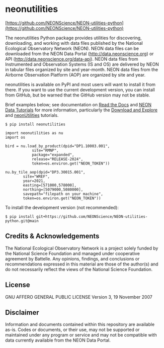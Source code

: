 neonutilities
===============

[https://github.com/NEONScience/NEON-utilities-python](https://github.com/NEONScience/NEON-utilities-python)

The neonutilities Python package provides utilities for discovering, downloading, and working with data files published by the National Ecological Observatory Network (NEON). NEON data files can be downloaded from the NEON Data Portal (http://data.neonscience.org) or API (http://data.neonscience.org/data-api). NEON data files from Instrumented and Observation Systems (IS and OS) are delivered by NEON in tabular files organized by site and year-month. NEON data files from the Airborne Observation Platform (AOP) are organized by site and year.

neonutilities is available on PyPI and most users will want to install it from there. If you want to use the current development version, you can install from GitHub, but be warned that the GitHub version may not be stable.

Brief examples below; see documentation on [Read the Docs](https://neon-utilities-python.readthedocs.io/en/latest/) and [NEON Data Tutorials](https://www.neonscience.org/resources/learning-hub/tutorials) for more information, particularly the [Download and Explore](https://www.neonscience.org/resources/learning-hub/tutorials/download-explore-neon-data) and [neonUtilities](https://www.neonscience.org/resources/learning-hub/tutorials/neondatastackr) tutorials.

```
$ pip install neonutilities
```

```
import neonutilities as nu
import os

bird = nu.load_by_product(dpid="DP1.10003.001",
			site="RMNP",
			package="expanded",
			release="RELEASE-2024",
			token=os.environ.get("NEON_TOKEN"))

nu.by_tile_aop(dpid="DP3.30015.001",
		site="WREF",
		year=2021,
		easting=[571000,578000],
		northing=[5079000,5080000],
		savepath="filepath on your machine",
		token=os.environ.get("NEON_TOKEN"))

```

To install the development version (not recommended):

```
$ pip install git+https://github.com/NEONScience/NEON-utilities-python.git@main
```

Credits & Acknowledgements
---

The National Ecological Observatory Network is a project solely funded by the National Science Foundation and managed under cooperative agreement by Battelle. Any opinions, findings, and conclusions or recommendations expressed in this material are those of the author(s) and do not necessarily reflect the views of the National Science Foundation.


License
---

GNU AFFERO GENERAL PUBLIC LICENSE Version 3, 19 November 2007

Disclaimer
---

Information and documents contained within this repository are available as-is. Codes or documents, or their use, may not be supported or maintained under any program or service and may not be compatible with data currently available from the NEON Data Portal.

